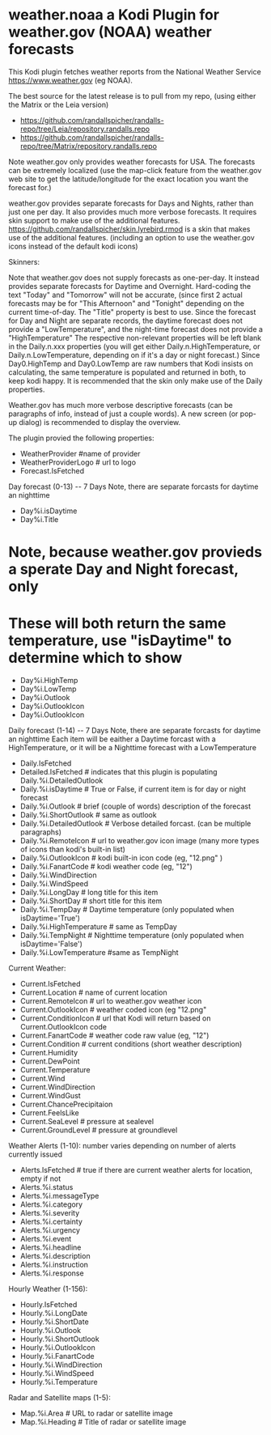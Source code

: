 # weather.noaa a Kodi Plugin for weather.gov (NOAA) weather forecasts


This Kodi plugin fetches weather reports from the National Weather Service https://www.weather.gov (eg NOAA). 

The best source for the latest release is to pull from my repo, (using either the Matrix or the Leia version)

* https://github.com/randallspicher/randalls-repo/tree/Leia/repository.randalls.repo
* https://github.com/randallspicher/randalls-repo/tree/Matrix/repository.randalls.repo

Note weather.gov only provides weather forecasts for USA.  The forecasts can be extremely localized (use the map-click feature from the weather.gov web site to get the latitude/longitude for the exact location you want the forecast for.)

weather.gov provides separate forecasts for Days and Nights, rather than just one per day. It also provides much more verbose forecasts.  It requires skin support to make use of the additional features.
https://github.com/randallspicher/skin.lyrebird.rmod is a skin that makes use of the additional features.  (including an option to use the weather.gov icons instead of the default kodi icons)


Skinners:

Note that weather.gov does not supply forecasts as one-per-day.  It instead provides separate forecasts for Daytime and Overnight.  Hard-coding the text "Today" and "Tomorrow" will not be accurate, (since first 2 actual forecasts may be for "This Afternoon" and "Tonight" depending on the current time-of-day.  The "Title" property is best to use.  Since the forecast for Day and Night are separate records, the daytime forecast does not provide a "LowTemperature", and the night-time forecast does not provide a "HighTemperature"  The respective non-relevant properties will be left blank in the Daily.n.xxx properties (you will get either Daily.n.HighTemperature, or Daily.n.LowTemperature, depending on if it's a day or night forecast.)  Since Day0.HighTemp and Day0.LowTemp are raw numbers that Kodi insists on calculating, the same temperature is populated and returned in both, to keep kodi happy.  It is recommended that the skin only make use of the Daily properties.

Weather.gov has much more verbose descriptive forecasts (can be paragraphs of info, instead of just a couple words).  A new screen (or pop-up dialog) is recommended to display the overview.

The plugin provied the following properties:

 - WeatherProvider  #name of provider
 - WeatherProviderLogo # url to logo
 - Forecast.IsFetched

Day forecast (0-13) -- 7 Days
Note, there are separate forcasts for daytime an nighttime

 - Day%i.isDaytime
 - Day%i.Title
 # Note, because weather.gov provieds a sperate Day and Night forecast, only
 # These will both return the same temperature, use "isDaytime" to determine which to show
 - Day%i.HighTemp       
 - Day%i.LowTemp         
 - Day%i.Outlook
 - Day%i.OutlookIcon
 - Day%i.OutlookIcon


Daily forecast (1-14) -- 7 Days
Note, there are separate forcasts for daytime an nighttime
Each item will be eaither a Daytime forcast with a HighTemperature, or it will be a Nighttime forecast with a LowTemperature

 - Daily.IsFetched    
 - Detailed.IsFetched       # indicates that this plugin is populating Daily.%i.DetailedOutlook 
 - Daily.%i.isDaytime       # True or False, if current item is for day or night forecast
 - Daily.%i.Outlook         # brief (couple of words) description of the forecast
 - Daily.%i.ShortOutlook    # same as outlook
 - Daily.%i.DetailedOutlook # Verbose detailed forcast. (can be multiple paragraphs)
 - Daily.%i.RemoteIcon      # url to weather.gov icon image (many more types of icons than kodi's built-in list)
 - Daily.%i.OutlookIcon     # kodi built-in icon code (eg, "12.png" ) 
 - Daily.%i.FanartCode      # kodi weather code (eg, "12")
 - Daily.%i.WindDirection
 - Daily.%i.WindSpeed
 - Daily.%i.LongDay         # long title for this item
 - Daily.%i.ShortDay        # short title for this item
 - Daily.%i.TempDay         # Daytime temperature (only populated when isDaytime='True')
 - Daily.%i.HighTemperature # same as TempDay
 - Daily.%i.TempNight       # Nighttime temperature (only populated when isDaytime='False')
 - Daily.%i.LowTemperature  #same as TempNight

Current Weather: 

 - Current.IsFetched
 - Current.Location      # name of current location
 - Current.RemoteIcon    # url to weather.gov weather icon
 - Current.OutlookIcon   # weather coded icon (eg  "12.png" 
 - Current.ConditionIcon # url that Kodi will return based on Current.OutlookIcon code
 - Current.FanartCode    # weather code raw value (eg, "12")
 - Current.Condition	 # current conditions (short weather description)
 - Current.Humidity
 - Current.DewPoint
 - Current.Temperature
 - Current.Wind
 - Current.WindDirection
 - Current.WindGust
 - Current.ChancePrecipitaion
 - Current.FeelsLike
 - Current.SeaLevel    # pressure at sealevel
 - Current.GroundLevel # pressure at groundlevel

Weather Alerts (1-10): number varies depending on number of alerts currently issued

 - Alerts.IsFetched  # true if there are current weather alerts for location, empty if not 
 - Alerts.%i.status
 - Alerts.%i.messageType
 - Alerts.%i.category	
 - Alerts.%i.severity
 - Alerts.%i.certainty	
 - Alerts.%i.urgency	
 - Alerts.%i.event	
 - Alerts.%i.headline
 - Alerts.%i.description	
 - Alerts.%i.instruction	
 - Alerts.%i.response


Hourly Weather (1-156):

 - Hourly.IsFetched
 - Hourly.%i.LongDate
 - Hourly.%i.ShortDate
 - Hourly.%i.Outlook
 - Hourly.%i.ShortOutlook
 - Hourly.%i.OutlookIcon
 - Hourly.%i.FanartCode
 - Hourly.%i.WindDirection
 - Hourly.%i.WindSpeed
 - Hourly.%i.Temperature

Radar and Satellite maps (1-5):

 - Map.%i.Area      # URL to radar or satellite image
 - Map.%i.Heading   # Title of radar or satellite image






















